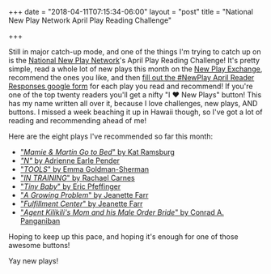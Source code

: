 +++
date = "2018-04-11T07:15:34-06:00"
layout = "post"
title = "National New Play Network April Play Reading Challenge"

+++

Still in major catch-up mode, and one of the things I'm trying to catch up on is the [National New Play Network](http://nnpn.org/)'s April Play Reading Challenge! It's pretty simple, read a whole lot of new plays this month on the [New Play Exchange](https://newplayexchange.org/dashboard), recommend the ones you like, and then [fill out the #NewPlay April Reader Responses google form](https://docs.google.com/forms/d/e/1FAIpQLSezBOsFEj5Vfp3wDvn6k1w-0dVivE0afyVFOf6mVSGPntJKzw/viewform) for each play you read and recommend! If you're one of the top twenty readers you'll get a nifty "I ♥ New Plays" button! This has my name written all over it, because I love challenges, new plays, AND buttons. I missed a week beaching it up in Hawaii though, so I've got a lot of reading and recommending ahead of me!

Here are the eight plays I've recommended so far this month:

* ["*Mamie & Martin Go to Bed*" by Kat Ramsburg](https://newplayexchange.org/plays/14565/mamie-martin-go-bed)
* [*"N"* by Adrienne Earle Pender](https://newplayexchange.org/plays/66592/n)
* ["*TOOLS*" by Emma Goldman-Sherman](https://newplayexchange.org/plays/90806/tools)
* ["*IN TRAINING*" by Rachael Carnes](https://newplayexchange.org/plays/168839/training)
* ["*Tiny Baby*" by Eric Pfeffinger](https://newplayexchange.org/plays/37584/tiny-baby)
* ["*A Growing Problem*" by Jeanette Farr](https://newplayexchange.org/plays/24820/growing-problem) 
* ["*Fulfillment Center*" by Jeanette Farr](https://newplayexchange.org/plays/147736/fulfillment-center)
* ["*Agent Kilikili's Mom and his Male Order Bride*" by Conrad A. Panganiban](https://newplayexchange.org/plays/17508/agent-kilikilis-mom-and-his-male-order-bride)

Hoping to keep up this pace, and hoping it's enough for one of those awesome buttons!

Yay new plays! 



